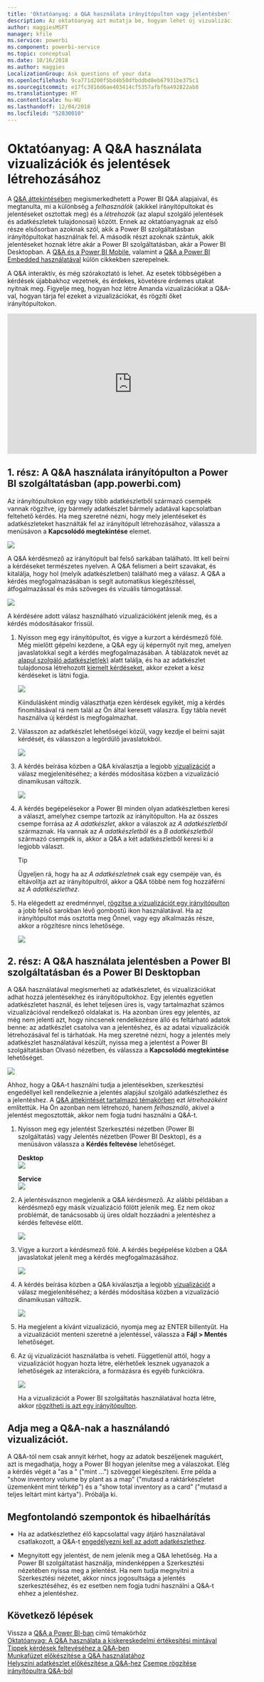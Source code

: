 ```yaml
---
title: 'Oktatóanyag: a Q&A használata irányítópulton vagy jelentésben'
description: Az oktatóanyag azt mutatja be, hogyan lehet új vizualizációkat létrehozni irányítópultokon és jelentésekben a Power BI Q&A használatával.
author: maggiesMSFT
manager: kfile
ms.service: powerbi
ms.component: powerbi-service
ms.topic: conceptual
ms.date: 10/16/2018
ms.author: maggies
LocalizationGroup: Ask questions of your data
ms.openlocfilehash: 9ca771d200f5bd4b50dfbddbd8eb67931be375c1
ms.sourcegitcommit: e17fc3816d6ae403414cf5357afbf6a492822ab8
ms.translationtype: HT
ms.contentlocale: hu-HU
ms.lasthandoff: 12/04/2018
ms.locfileid: "52830010"
---
```

# <a name="tutorial-how-to-use-qa-to-create-visualizations-and-build-reports"></a>Oktatóanyag: A Q&A használata vizualizációk és jelentések létrehozásához
A [Q&A áttekintésében](consumer/end-user-q-and-a.md) megismerkedhetett a Power BI Q&A alapjaival, és megtanulta, mi a különbség a *felhasználók* (akikkel irányítópultokat és jelentéseket osztottak meg) és a *létrehozók* (az alapul szolgáló jelentések és adatkészletek tulajdonosai) között. Ennek az oktatóanyagnak az első része elsősorban azoknak szól, akik a Power BI szolgáltatásban irányítópultokat használnak fel. A második részt azoknak szántuk, akik jelentéseket hoznak létre akár a Power BI szolgáltatásban, akár a Power BI Desktopban. A [Q&A és a Power BI Mobile](consumer/mobile/mobile-apps-ios-qna.md), valamint a [Q&A a Power BI Embedded használatával](developer/qanda.md) külön cikkekben szerepelnek.

A Q&A interaktív, és még szórakoztató is lehet. Az esetek többségében a kérdések újabbakhoz vezetnek, és érdekes, követésre érdemes utakat nyitnak meg. Figyelje meg, hogyan hoz létre Amanda vizualizációkat a Q&A-val, hogyan tárja fel ezeket a vizualizációkat, és rögzíti őket irányítópultokon.

<iframe width="560" height="315" src="https://www.youtube.com/embed/qMf7OLJfCz8?list=PL1N57mwBHtN0JFoKSR0n-tBkUJHeMP2cP" frameborder="0" allowfullscreen></iframe>

## <a name="part-1-use-qa-on-a-dashboard-in-power-bi-service-apppowerbicom"></a>1. rész: A Q&A használata irányítópulton a Power BI szolgáltatásban (app.powerbi.com)
Az irányítópultokon egy vagy több adatkészletből származó csempék vannak rögzítve, így bármely adatkészlet bármely adatával kapcsolatban feltehető kérdés. Ha meg szeretné nézni, hogy mely jelentéseket és adatkészleteket használták fel az irányítópult létrehozásához, válassza a menüsávon a **Kapcsolódó megtekintése** elemet.

![](media/power-bi-tutorial-q-and-a/power-bi-view-related.png)

A Q&A kérdésmező az irányítópult bal felső sarkában található. Itt kell beírni a kérdéseket természetes nyelven. A Q&A felismeri a beírt szavakat, és kitalálja, hogy hol (melyik adatkészletben) található meg a válasz. A Q&A a kérdés megfogalmazásában is segít automatikus kiegészítéssel, átfogalmazással és más szöveges és vizuális támogatással.

![](media/power-bi-tutorial-q-and-a/powerbi-qna.png)

A kérdésére adott válasz használható vizualizációként jelenik meg, és a kérdés módosításakor frissül.

1. Nyisson meg egy irányítópultot, és vigye a kurzort a kérdésmező fölé. Még mielőtt gépelni kezdene, a Q&A egy új képernyőt nyit meg, amelyen javaslatokkal segít a kérdés megfogalmazásában. A táblázatok nevét az [alapul szolgáló adatkészlet(ek)](service-get-data.md) alatt találja, és ha az adatkészlet tulajdonosa létrehozott [kiemelt kérdéseket](service-q-and-a-create-featured-questions.md), akkor ezeket a kész kérdéseket is látni fogja.

   ![](media/power-bi-tutorial-q-and-a/powerbi-qna-cursor.png)

   Kiindulásként mindig választhatja ezen kérdések egyikét, míg a kérdés finomításával rá nem talál az Ön által keresett válaszra. Egy tábla nevét használva új kérdést is megfogalmazhat.

2. Válasszon az adatkészlet lehetőségei közül, vagy kezdje el beírni saját kérdését, és válasszon a legördülő javaslatokból.

   ![](media/power-bi-tutorial-q-and-a/powerbi-qna-list.png)

3. A kérdés beírása közben a Q&A kiválasztja a legjobb [vizualizációt](visuals/power-bi-visualization-types-for-reports-and-q-and-a.md) a válasz megjelenítéséhez; a kérdés módosítása közben a vizualizáció dinamikusan változik.

   ![](media/power-bi-tutorial-q-and-a/powerbi-qna-viz.png)

4. A kérdés begépelésekor a Power BI minden olyan adatkészletben keresi a választ, amelyhez csempe tartozik az irányítópulton.  Ha az összes csempe forrása az *A adatkészlet*, akkor a válaszok az *A adatkészletből* származnak.  Ha vannak az *A adatkészletből* és a *B adatkészletből* származó csempék is, akkor a Q&A a két adatkészletből keresi ki a legjobb választ.

   > [!TIP]
   > Ügyeljen rá, hogy ha az *A adatkészletnek* csak egy csempéje van, és eltávolítja azt az irányítópultról, akkor a Q&A többé nem fog hozzáférni az *A adatkészlethez*.
   >
   >
5. Ha elégedett az eredménnyel, [rögzítse a vizualizációt egy irányítópulton](service-dashboard-pin-tile-from-q-and-a.md) a jobb felső sarokban lévő gombostű ikon használatával. Ha az irányítópultot más osztotta meg Önnel, vagy egy alkalmazás része, akkor a rögzítésre nincs lehetősége.

   ![](media/power-bi-tutorial-q-and-a/pbi_qna_finish-typing-question.jpg)

##    <a name="part-2-use-qa-in-a-report-in-power-bi-service-or-power-bi-desktop"></a>2. rész: A Q&A használata jelentésben a Power BI szolgáltatásban és a Power BI Desktopban

A Q&A használatával megismerheti az adatkészletet, és vizualizációkat adhat hozzá jelentésekhez és irányítópultokhoz. Egy jelentés egyetlen adatkészletet használ, és lehet teljesen üres is, vagy tartalmazhat számos vizualizációval rendelkező oldalakat is. Ha azonban üres egy jelentés, az még nem jelenti azt, hogy nincsenek rendelkezésre álló és feltárható adatok benne: az adatkészlet csatolva van a jelentéshez, és az adatai vizualizációk létrehozásával fel is tárhatóak.  Ha meg szeretné nézni, hogy a jelentés mely adatkészlet használatával készült, nyissa meg a jelentést a Power BI szolgáltatásban Olvasó nézetben, és válassza a **Kapcsolódó megtekintése** lehetőséget.

![](media/power-bi-tutorial-q-and-a/power-bi-view-related.png)

Ahhoz, hogy a Q&A-t használni tudja a jelentésekben, szerkesztési engedéllyel kell rendelkeznie a jelentés alapjául szolgáló adatkészlethez és a jelentéshez. A [Q&A áttekintését tartalmazó témakörben](consumer/end-user-q-and-a.md) ezt *létrehozóként* említettük. Ha Ön azonban nem létrehozó, hanem *felhasználó*, akivel a jelentést megosztották, akkor nem fogja tudni használni a Q&A-t.

1. Nyisson meg egy jelentést Szerkesztési nézetben (Power BI szolgáltatás) vagy Jelentés nézetben (Power BI Desktop), és a menüsávon válassza a **Kérdés feltevése** lehetőséget.

    **Desktop**    
    ![](media/power-bi-tutorial-q-and-a/power-bi-desktop-question.png)

    **Service**    
    ![](media/power-bi-tutorial-q-and-a/power-bi-service.png)

2. A jelentésvásznon megjelenik a Q&A kérdésmező. Az alábbi példában a kérdésmező egy másik vizualizáció fölött jelenik meg. Ez nem okoz problémát, de tanácsosabb új üres oldalt hozzáadni a jelentéshez a kérdés feltevése előtt.

    ![](media/power-bi-tutorial-q-and-a/power-bi-ask-question.png)

3. Vigye a kurzort a kérdésmező fölé. A kérdés begépelése közben a Q&A javaslatokat jelenít meg a kérdés megfogalmazásához.

   ![](media/power-bi-tutorial-q-and-a/power-bi-q-and-a-suggestions.png)

4. A kérdés beírása közben a Q&A kiválasztja a legjobb [vizualizációt](visuals/power-bi-visualization-types-for-reports-and-q-and-a.md) a válasz megjelenítéséhez; a kérdés módosítása közben a vizualizáció dinamikusan változik.

   ![](media/power-bi-tutorial-q-and-a/power-bi-q-and-a-visual.png)

5. Ha megjelent a kívánt vizualizáció, nyomja meg az ENTER billentyűt. Ha a vizualizációt menteni szeretné a jelentéssel, válassza a **Fájl > Mentés** lehetőséget.

6. Az új vizualizációt használatba is veheti. Függetlenül attól, hogy a vizualizációt hogyan hozta létre, elérhetőek lesznek ugyanazok a lehetőségek az interakcióra, a formázásra és egyéb funkciókra.

   ![](media/power-bi-tutorial-q-and-a/power-bi-q-and-a-ellipses.png)

   Ha a vizualizációt a Power BI szolgáltatás használatával hozta létre, akkor [rögzítheti is azt egy irányítópulton](service-dashboard-pin-tile-from-q-and-a.md).

## <a name="tell-qa-which-visualization-to-use"></a>Adja meg a Q&A-nak a használandó vizualizációt.
A Q&A-tól nem csak annyit kérhet, hogy az adatok beszéljenek magukért, azt is megadhatja, hogy a Power BI hogyan jelenítse meg a válaszokat. Elég a kérdés végét a "as a <visualization type>" ("mint ...") szöveggel kiegészíteni.  Erre példa a "show inventory volume by plant as a map" ("mutasd a raktárkészletet üzemenként mint térkép") és a "show total inventory as a card" ("mutasd a teljes leltárt mint kártya").  Próbálja ki.

##  <a name="considerations-and-troubleshooting"></a>Megfontolandó szempontok és hibaelhárítás
- Ha az adatkészlethez élő kapcsolattal vagy átjáró használatával csatlakozott, a Q&A-t [engedélyezni kell az adott adatkészlethez](service-q-and-a-direct-query.md).

- Megnyitott egy jelentést, de nem jelenik meg a Q&A lehetőség. Ha a Power BI szolgáltatást használja, mindenképpen a Szerkesztési nézetében nyissa meg a jelentést. Ha nem tudja megnyitni a Szerkesztési nézetet, akkor nincs jogosultsága a jelentés szerkesztéséhez, és ez esetben nem fogja tudni használni a Q&A-t ehhez a jelentéshez.

## <a name="next-steps"></a>Következő lépések
Vissza a [Q&A a Power BI-ban](consumer/end-user-q-and-a.md)  című témakörhöz  
[Oktatóanyag: A Q&A használata a kiskereskedelmi értékesítési mintával](power-bi-visualization-introduction-to-q-and-a.md)   
[Tippek kérdések feltevéséhez a Q&A-ben](consumer/end-user-q-and-a-tips.md)   
[Munkafüzet előkészítése a Q&A használatához](service-prepare-data-for-q-and-a.md)  
[Helyszíni adatkészlet előkészítése a Q&A-hez](service-q-and-a-direct-query.md)
[Csempe rögzítése irányítópultra Q&A-ból](service-dashboard-pin-tile-from-q-and-a.md)
